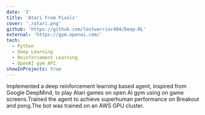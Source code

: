 ```yaml
---
date: '3'
title: 'Atari From Pixels'
cover: './atari.png'
github: 'https://github.com/lostwarrior404/Deep-RL'
external: 'https://gym.openai.com/'
tech:
  - Python
  - Deep Learning
  - Reinforcement Learning
  - OpenAI gym API
showInProjects: true
---
```


Implemented a deep reinforcement learning based agent, inspired from Google DeepMind, to play Atari games on open AI gym using on game screens.Trained the agent to achieve superhuman performance on Breakout and pong.The bot was trained on an AWS GPU cluster.
